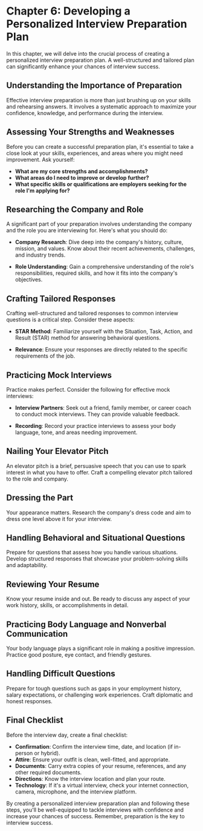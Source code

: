 Chapter 6: Developing a Personalized Interview Preparation Plan
===============================================================

In this chapter, we will delve into the crucial process of creating a personalized interview preparation plan. A well-structured and tailored plan can significantly enhance your chances of interview success.

Understanding the Importance of Preparation
-------------------------------------------

Effective interview preparation is more than just brushing up on your skills and rehearsing answers. It involves a systematic approach to maximize your confidence, knowledge, and performance during the interview.

Assessing Your Strengths and Weaknesses
---------------------------------------

Before you can create a successful preparation plan, it's essential to take a close look at your skills, experiences, and areas where you might need improvement. Ask yourself:

* **What are my core strengths and accomplishments?**
* **What areas do I need to improve or develop further?**
* **What specific skills or qualifications are employers seeking for the role I'm applying for?**

Researching the Company and Role
--------------------------------

A significant part of your preparation involves understanding the company and the role you are interviewing for. Here's what you should do:

* **Company Research**: Dive deep into the company's history, culture, mission, and values. Know about their recent achievements, challenges, and industry trends.

* **Role Understanding**: Gain a comprehensive understanding of the role's responsibilities, required skills, and how it fits into the company's objectives.

Crafting Tailored Responses
---------------------------

Crafting well-structured and tailored responses to common interview questions is a critical step. Consider these aspects:

* **STAR Method**: Familiarize yourself with the Situation, Task, Action, and Result (STAR) method for answering behavioral questions.

* **Relevance**: Ensure your responses are directly related to the specific requirements of the job.

Practicing Mock Interviews
--------------------------

Practice makes perfect. Consider the following for effective mock interviews:

* **Interview Partners**: Seek out a friend, family member, or career coach to conduct mock interviews. They can provide valuable feedback.

* **Recording**: Record your practice interviews to assess your body language, tone, and areas needing improvement.

Nailing Your Elevator Pitch
---------------------------

An elevator pitch is a brief, persuasive speech that you can use to spark interest in what you have to offer. Craft a compelling elevator pitch tailored to the role and company.

Dressing the Part
-----------------

Your appearance matters. Research the company's dress code and aim to dress one level above it for your interview.

Handling Behavioral and Situational Questions
---------------------------------------------

Prepare for questions that assess how you handle various situations. Develop structured responses that showcase your problem-solving skills and adaptability.

Reviewing Your Resume
---------------------

Know your resume inside and out. Be ready to discuss any aspect of your work history, skills, or accomplishments in detail.

Practicing Body Language and Nonverbal Communication
----------------------------------------------------

Your body language plays a significant role in making a positive impression. Practice good posture, eye contact, and friendly gestures.

Handling Difficult Questions
----------------------------

Prepare for tough questions such as gaps in your employment history, salary expectations, or challenging work experiences. Craft diplomatic and honest responses.

Final Checklist
---------------

Before the interview day, create a final checklist:

* **Confirmation**: Confirm the interview time, date, and location (if in-person or hybrid).
* **Attire**: Ensure your outfit is clean, well-fitted, and appropriate.
* **Documents**: Carry extra copies of your resume, references, and any other required documents.
* **Directions**: Know the interview location and plan your route.
* **Technology**: If it's a virtual interview, check your internet connection, camera, microphone, and the interview platform.

By creating a personalized interview preparation plan and following these steps, you'll be well-equipped to tackle interviews with confidence and increase your chances of success. Remember, preparation is the key to interview success.
